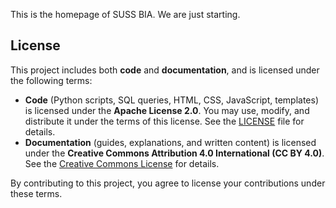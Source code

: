 This is the homepage of SUSS BIA. We are just starting.

## License

This project includes both **code** and **documentation**, and is licensed under the following terms:

- **Code** (Python scripts, SQL queries, HTML, CSS, JavaScript, templates) is licensed under the **Apache License 2.0**. You may use, modify, and distribute it under the terms of this license. See the [LICENSE](LICENSE) file for details.
- **Documentation** (guides, explanations, and written content) is licensed under the **Creative Commons Attribution 4.0 International (CC BY 4.0)**. See the [Creative Commons License](https://creativecommons.org/licenses/by/4.0/) for details.

By contributing to this project, you agree to license your contributions under these terms.

<!--
**suss-bia/suss-bia** is a ✨ _special_ ✨ repository because its `README.md` (this file) appears on your GitHub profile.

Here are some ideas to get you started:

- 🔭 I’m currently working on ...
- 🌱 I’m currently learning ...
- 👯 I’m looking to collaborate on ...
- 🤔 I’m looking for help with ...
- 💬 Ask me about ...
- 📫 How to reach me: ...
- 😄 Pronouns: ...
- ⚡ Fun fact: ...
-->
